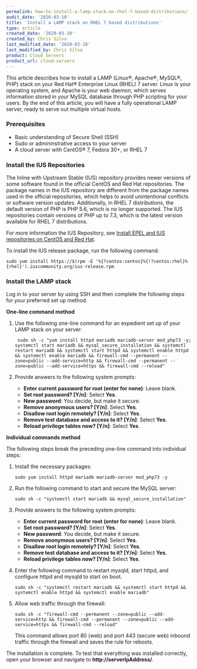```yaml
---
permalink: how-to-install-a-lamp-stack-on-rhel-7-based-distributions/
audit_date: '2020-03-10'
title: 'Install a LAMP stack on RHEL 7 based distributions'
type: article
created_date: '2020-03-10'
created_by: Chris Silva
last_modified_date: '2020-03-10'
last_modified_by: Chris Silva
product: Cloud Servers
product_url: cloud-servers
---
```


This article describes how to install a LAMP (Linux&reg;, Apache&reg;, MySQL&reg;, PHP) stack
on your Red Hat&reg; Enterprise Linux (RHEL) 7 server. Linux is your operating
system, and Apache is your web daemon, which serves information
stored in your MySQL database through PHP scripting for your users. By
the end of this article, you will have a fully operational LAMP server,
ready to serve out multiple virtual hosts.

### Prerequisites

- Basic understanding of Secure Shell (SSH)
- Sudo or admininstrative access to your server
- A cloud server with CentOS&reg; 7, Fedora 30+, or RHEL 7

### Install the IUS Repositories

The Inline with Upstream Stable (IUS) repository provides newer versions of some software
found in the official CentOS and Red Hat repositories. The package names in the IUS
repository are different from the package names used in the official repositories, which
helps to avoid unintentional conflicts or software version updates. Additionally, in RHEL 7
distributions, the default version of PHP is PHP 5.6, which is no longer supported.
The IUS repositories contain versions of PHP up to 7.3, which is the latest 
version available for RHEL 7 distributions.

For more information the IUS Repository, see [Install EPEL and IUS repositories on CentOS and Red Hat](/how-to/install-epel-and-additional-repositories-on-centos-and-red-hat).

To install the IUS release package, run the following command:

    sudo yum install https://$(rpm -E '%{?centos:centos}%{!?centos:rhel}%{rhel}').iuscommunity.org/ius-release.rpm

### Install the LAMP stack

Log in to your server by using SSH and then complete the following steps for
your preferred set up method.

**One-line command method**

1. Use the following one-line command for an expedient set up of your LAMP stack on your server:

        sudo sh -c "yum install httpd mariadb mariadb-server mod_php73 -y; systemctl start mariadb && mysql_secure_installation && systemctl restart mariadb && systemctl start httpd && systemctl enable httpd && systemctl enable mariadb && firewall-cmd --permanent --zone=public --add-service=http && firewall-cmd --permanent --zone=public --add-service=https && firewall-cmd --reload"
        
2.  Provide answers to the following system prompts:

    - **Enter current password for root (enter for none)**: Leave blank.
    - **Set root password? [Y/n]**: Select **Yes**.
    - **New password**: You decide, but make it secure.
    - **Remove anonymous users? [Y/n]**: Select **Yes**.
    - **Disallow root login remotely? [Y/n]**: Select **Yes**.
    - **Remove test database and access to it? [Y/n]**: Select **Yes**.
    - **Reload privilege tables now? [Y/n]**: Select **Yes**.


 **Individual commands method**

The following steps break the preceding one-line command into individual
steps:

1.  Install the necessary packages:

        sudo yum install httpd mariadb mariadb-server mod_php73 -y
        
2.  Run the following command to start and secure the MySQL server:

        sudo sh -c "systemctl start mariadb && mysql_secure_installation"
        
3.  Provide answers to the following system prompts:

    - **Enter current password for root (enter for none)**: Leave blank.
    - **Set root password? [Y/n]**: Select **Yes**.
    - **New password**: You decide, but make it secure.
    - **Remove anonymous users? [Y/n]**: Select **Yes**.
    - **Disallow root login remotely? [Y/n]**: Select **Yes**.
    - **Remove test database and access to it? [Y/n]**: Select **Yes**.
    - **Reload privilege tables now? [Y/n]**: Select **Yes**.
    
4.  Enter the following command to restart mysqld, start httpd, and
    configure httpd and mysqld to start on boot.
    
        sudo sh -c "systemctl restart mariadb && systemctl start httpd && systemctl enable httpd && systemctl enable mariadb"
        
5.  Allow web traffic through the firewall:
    
        sudo sh -c "firewall-cmd --permanent --zone=public --add-service=http && firewall-cmd --permanent --zone=public --add-service=https && firewall-cmd --reload"
        
    This command allows port 80 (web) and port 443 (secure web) inbound traffic through
    the firewall and saves the rule for reboots.

The installation is complete. To test that everything was installed correctly, open your
browser and navigate to **http://serverIpAddress/**.
